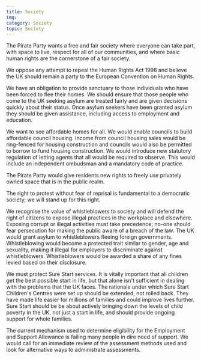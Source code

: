 ```yaml
---
title: Society
img:
category: Society
topic: Society
---
```


The Pirate Party wants a free and fair society where everyone can take part, with space to live, respect for all of our communities, and where basic human rights are the cornerstone of a fair society. 

We oppose any attempt to repeal the Human Rights Act 1998 and believe the UK should remain a party to the European Convention on Human Rights. 

We have an obligation to provide sanctuary to those individuals who have been forced to flee their homes. We should ensure that those people who come to the UK seeking asylum are treated fairly and are given decisions quickly about their status. Once asylum seekers have been granted asylum they should be given assistance, including access to employment and education.

We want to see affordable homes for all. We would enable councils to build affordable council housing. Income from council housing sales would be ring-fenced for housing construction and councils would also be permitted to borrow to fund housing construction. We would introduce new statutory regulation of letting agents that all would be required to observe. This would include an independent ombudsman and a mandatory code of practice.

The Pirate Party would give residents new rights to freely use privately owned space that is in the public realm.

The right to protest without fear of reprisal is fundamental to a democratic society; we will stand up for this right. 

We recognise the  value of whistleblowers to society and will defend the right of  citizens to expose illegal practices in the workplace and elsewhere. Exposing corrupt or illegal activities must take precedence; no-one should fear persecution for making the public aware of a breach of the law. The UK would grant asylum to whistleblowers fleeing foreign governments. Whistleblowing would become a protected trait similar to gender, age and sexuality, making it illegal for employers to discriminate against whistleblowers. Whistleblowers would be awarded a share of any fines levied based on their disclosure.

We must protect Sure Start services. It is vitally important that all children get the best possible start in life, but that alone isn't  sufficient in dealing with the problems that the UK faces. The rationale under which Sure Start Children's Centres were set up should be  extended, not rolled back. They have made life easier for millions of  families and could improve lives further. Sure Start should be be about  actively bringing down the levels of child poverty in the UK, not just a  start in life, and should provide ongoing support for whole families.

The current mechanism used to determine eligibility for the Employment and Support Allowance is failing many people in dire need of support. We would call for an immediate review of the assessment methods used and look for alternative ways to administrate assessments.